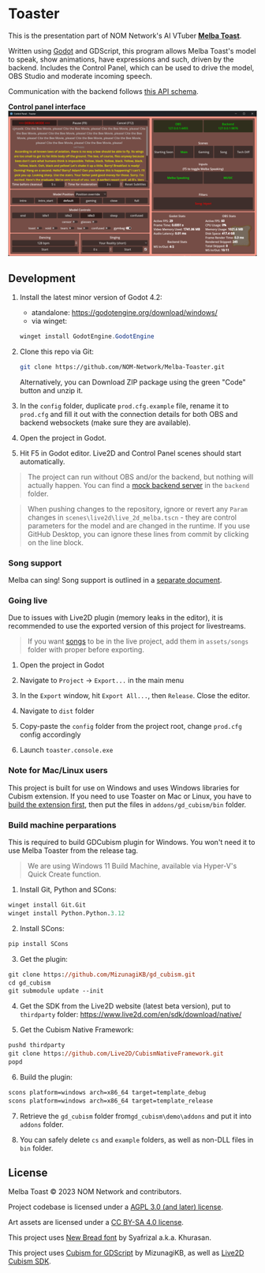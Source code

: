 # Toaster

This is the presentation part of NOM Network's AI VTuber **[Melba Toast](https://www.twitch.tv/melbathetoast/)**.

Written using [Godot](https://godotengine.org/) and GDScript, this program allows Melba Toast's model to speak, show animations, have expressions and such, driven by the backend. Includes the Control Panel, which can be used to drive the model, OBS Studio and moderate incoming speech.

Communication with the backend follows [this API schema](API_SCHEMA.md).

**Control panel interface**
![Interface](readme_assets/interface.png)

## Development

1. Install the latest minor version of Godot 4.2:

    - atandalone: <https://godotengine.org/download/windows/>
    - via winget:

    ```powershell
    winget install GodotEngine.GodotEngine
    ```

2. Clone this repo via Git:

    ```bash
    git clone https://github.com/NOM-Network/Melba-Toaster.git
    ```

    Alternatively, you can Download ZIP package using the green "Code" button and unzip it.

3. In the `config` folder, duplicate `prod.cfg.example` file, rename it to `prod.cfg` and fill it out with the connection details for both OBS and backend websockets (make sure they are available).

4. Open the project in Godot.

5. Hit F5 in Godot editor. Live2D and Control Panel scenes should start automatically.

> The project can run without OBS and/or the backend, but nothing will actually happen. You can find a [mock backend server](backend/README.md) in the `backend` folder.

> When pushing changes to the repository, ignore or revert any `Param` changes in `scenes\live2d\live_2d_melba.tscn` - they are control parameters for the model and are changed in the runtime. If you use GitHub Desktop, you can ignore these lines from commit by clicking on the line block.

### Song support

Melba can sing! Song support is outlined in a [separate document](dist/songs/README.md).

### Going live

Due to issues with Live2D plugin (memory leaks in the editor), it is recommended to use the exported version of this project for livestreams.

> If you want [songs](#song-support) to be in the live project, add them in `assets/songs` folder with proper before exporting.

1. Open the project in Godot

2. Navigate to `Project` -> `Export...` in the main menu

3. In the `Export` window, hit `Export All...`, then `Release`. Close the editor.

4. Navigate to `dist` folder

5. Copy-paste the `config` folder from the project root, change `prod.cfg` config accordingly

6. Launch `toaster.console.exe`

### Note for Mac/Linux users

This project is built for use on Windows and uses Windows libraries for Cubism extension. If you need to use Toaster on Mac or Linux, you have to [build the extension first](https://github.com/MizunagiKB/gd_cubism/blob/main/doc/BUILD.en.adoc#build-for-macos), then put the files in `addons/gd_cubism/bin` folder.

### Build machine perparations

This is required to build GDCubism plugin for Windows. You won't need it to use Melba Toaster from the release tag.

> We are using Windows 11 Build Machine, available via Hyper-V's Quick Create function.

1. Install Git, Python and SCons:

```ps
winget install Git.Git
winget install Python.Python.3.12
```

2. Install SCons:

```ps
pip install SCons
```

3. Get the plugin:

```ps
git clone https://github.com/MizunagiKB/gd_cubism.git
cd gd_cubism
git submodule update --init
```

4. Get the SDK from the Live2D website (latest beta version), put to `thirdparty` folder: <https://www.live2d.com/en/sdk/download/native/>

5. Get the Cubism Native Framework:

```ps
pushd thirdparty
git clone https://github.com/Live2D/CubismNativeFramework.git
popd
```

6. Build the plugin:

```ps
scons platform=windows arch=x86_64 target=template_debug
scons platform=windows arch=x86_64 target=template_release
```

7. Retrieve the `gd_cubism` folder from`gd_cubism\demo\addons` and put it into `addons` folder.

8. You can safely delete `cs` and `example` folders, as well as non-DLL files in `bin` folder.

## License

Melba Toast © 2023 NOM Network and contributors.

Project codebase is licensed under a [AGPL 3.0 (and later) license](LICENSE.md).

Art assets are licensed under a [CC BY-SA 4.0 license](LICENSE-ASSETS.md).

This project uses [New Bread font](https://www.dafont.com/new-bread.font) by Syafrizal a.k.a. Khurasan.

This project uses [Cubism for GDScript](https://github.com/MizunagiKB/gd_cubism) by MizunagiKB, as well as [Live2D Cubism SDK](https://github.com/Live2D/CubismNativeFramework/blob/develop/LICENSE.md).
